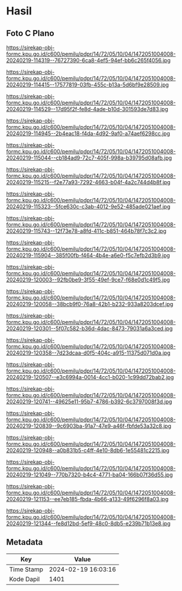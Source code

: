 # Hasil

## Foto C Plano

https://sirekap-obj-formc.kpu.go.id/c600/pemilu/pdpr/14/72/05/10/04/1472051004008-20240219-114319--76727390-6ca8-4ef5-94ef-bb6c265f4056.jpg

https://sirekap-obj-formc.kpu.go.id/c600/pemilu/pdpr/14/72/05/10/04/1472051004008-20240219-114415--17577819-03fb-455c-b13a-5d6bf9e28509.jpg

https://sirekap-obj-formc.kpu.go.id/c600/pemilu/pdpr/14/72/05/10/04/1472051004008-20240219-114529--17d95f2f-fe8d-4ade-b10d-301593de7d83.jpg

https://sirekap-obj-formc.kpu.go.id/c600/pemilu/pdpr/14/72/05/10/04/1472051004008-20240219-114945--2b4eac18-f4da-4d92-9af0-a74aef6298cc.jpg

https://sirekap-obj-formc.kpu.go.id/c600/pemilu/pdpr/14/72/05/10/04/1472051004008-20240219-115044--cb184ad9-72c7-405f-998a-b39795d08afb.jpg

https://sirekap-obj-formc.kpu.go.id/c600/pemilu/pdpr/14/72/05/10/04/1472051004008-20240219-115215--f2e77a93-7292-4663-b04f-4a2c744d4b8f.jpg

https://sirekap-obj-formc.kpu.go.id/c600/pemilu/pdpr/14/72/05/10/04/1472051004008-20240219-115323--5fce630c-c3ab-4012-9e52-485ade021aef.jpg

https://sirekap-obj-formc.kpu.go.id/c600/pemilu/pdpr/14/72/05/10/04/1472051004008-20240219-115743--12f73e78-a8fd-411c-b851-464b78f7c3c2.jpg

https://sirekap-obj-formc.kpu.go.id/c600/pemilu/pdpr/14/72/05/10/04/1472051004008-20240219-115904--385f00fb-f464-4b4e-a6e0-f5c7efb2d3b9.jpg

https://sirekap-obj-formc.kpu.go.id/c600/pemilu/pdpr/14/72/05/10/04/1472051004008-20240219-120003--92fb0be9-3f55-49ef-9ce7-f68e0d1c49f5.jpg

https://sirekap-obj-formc.kpu.go.id/c600/pemilu/pdpr/14/72/05/10/04/1472051004008-20240219-120058--38bcb9f0-76a8-42b1-b232-933a8203dcef.jpg

https://sirekap-obj-formc.kpu.go.id/c600/pemilu/pdpr/14/72/05/10/04/1472051004008-20240219-120301--5f07c582-b36d-4dac-8473-79031a6a3ced.jpg

https://sirekap-obj-formc.kpu.go.id/c600/pemilu/pdpr/14/72/05/10/04/1472051004008-20240219-120358--7d23dcaa-d0f5-404c-a915-11375d071d0a.jpg

https://sirekap-obj-formc.kpu.go.id/c600/pemilu/pdpr/14/72/05/10/04/1472051004008-20240219-120507--e3c6994a-0014-4cc1-b020-1c99dd72bab2.jpg

https://sirekap-obj-formc.kpu.go.id/c600/pemilu/pdpr/14/72/05/10/04/1472051004008-20240219-120741--49625e11-95b7-4786-b392-6c3797008f3d.jpg

https://sirekap-obj-formc.kpu.go.id/c600/pemilu/pdpr/14/72/05/10/04/1472051004008-20240219-120839--9c6903ba-91a7-47e9-a46f-fbfde53a32c8.jpg

https://sirekap-obj-formc.kpu.go.id/c600/pemilu/pdpr/14/72/05/10/04/1472051004008-20240219-120948--a0b831b5-c4ff-4e10-8db6-1e55481c2215.jpg

https://sirekap-obj-formc.kpu.go.id/c600/pemilu/pdpr/14/72/05/10/04/1472051004008-20240219-121049--770b7320-b4c4-4771-ba04-166b07f36d55.jpg

https://sirekap-obj-formc.kpu.go.id/c600/pemilu/pdpr/14/72/05/10/04/1472051004008-20240219-121153--ee7eb185-fbda-4b66-a133-49f6296f8a03.jpg

https://sirekap-obj-formc.kpu.go.id/c600/pemilu/pdpr/14/72/05/10/04/1472051004008-20240219-121344--fe8d12bd-5ef9-48c0-8db5-e239b71b13e8.jpg


## Metadata

| Key        | Value               |
| ---------- | ------------------- |
| Time Stamp | 2024-02-19 16:03:16 |
| Kode Dapil | 1401                |




